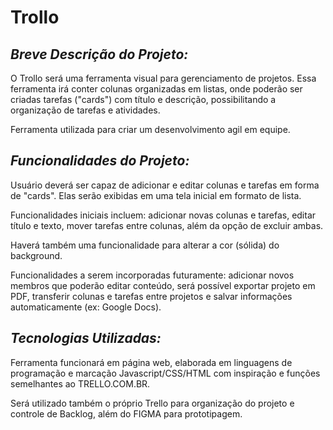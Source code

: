 # Trollo 

## ***Breve Descrição do Projeto:***

O Trollo será uma ferramenta visual para gerenciamento de projetos. 
Essa ferramenta irá conter colunas organizadas em listas, onde poderão ser criadas tarefas ("cards") com título e descrição, possibilitando a organização de tarefas e atividades.

Ferramenta utilizada para criar um desenvolvimento agil em equipe.

## ***Funcionalidades do Projeto:***

Usuário deverá ser capaz de adicionar e editar colunas e tarefas em forma de "cards". Elas serão exibidas em uma tela inicial em formato de lista.

Funcionalidades iniciais incluem: adicionar novas colunas e tarefas, editar título e texto, mover tarefas entre colunas, além da opção de excluir ambas.

Haverá também uma funcionalidade para alterar a cor (sólida) do background.

Funcionalidades a serem incorporadas futuramente: adicionar novos membros que poderão editar conteúdo, será possível exportar projeto em PDF, transferir colunas e tarefas entre projetos e salvar informações automaticamente (ex: Google Docs).

## ***Tecnologias Utilizadas:***

Ferramenta funcionará em página web, elaborada em linguagens de programação e marcação Javascript/CSS/HTML com inspiração e funções semelhantes ao TRELLO.COM.BR.

Será utilizado também o próprio Trello para organização do projeto e controle de Backlog, além do FIGMA para prototipagem.
